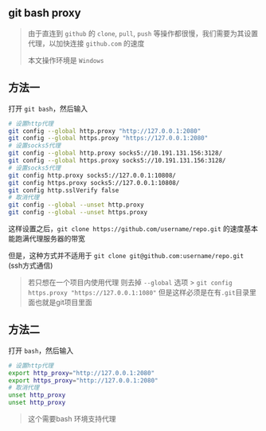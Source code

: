## git bash proxy

> 由于直连到 `github` 的 `clone`, `pull`, `push` 等操作都很慢，我们需要为其设置代理，以加快连接 `github.com` 的速度
>
> 本文操作环境是 `Windows`

## 方法一

打开 `git bash`，然后输入

```bash
# 设置http代理
git config --global http.proxy "http://127.0.0.1:2080"
git config --global https.proxy "https://127.0.0.1:2080"
# 设置socks5代理
git config --global http.proxy socks5://10.191.131.156:3128/
git config --global https.proxy socks5://10.191.131.156:3128/
# 设置socks5代理
git config http.proxy socks5://127.0.0.1:10808/
git config https.proxy socks5://127.0.0.1:10808/
git config http.sslVerify false
# 取消代理
git config --global --unset http.proxy
git config --global --unset https.proxy
```

这样设置之后，`git clone https://github.com/username/repo.git` 的速度基本能跑满代理服务器的带宽

但是，这种方式并不适用于 `git clone git@github.com:username/repo.git` (ssh方式通信)

> 若只想在一个项目内使用代理 则去掉 `--global` 选项 > `git config https.proxy "https://127.0.0.1:1080"` 但是这样必须是在有`.git`目录里面也就是git项目里面

## 方法二

打开 `bash`，然后输入

```bash
# 设置http代理
export http_proxy="http://127.0.0.1:2080"
export https_proxy="http://127.0.0.1:2080"
# 取消代理
unset http_proxy
unset http_proxy
```

> 这个需要bash 环境支持代理
